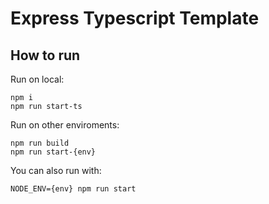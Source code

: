 # Express Typescript Template

## How to run

Run on local:

```
npm i
npm run start-ts
```

Run on other enviroments:

```
npm run build
npm run start-{env}
```

You can also run with:

```
NODE_ENV={env} npm run start
```